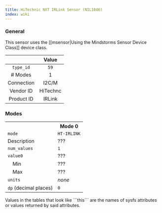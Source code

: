 ```yaml
---
title: HiTechnic NXT IRLink Sensor (NIL1046)
index: wiki
---
```


### General

This sensor uses the [[msensor|Using the Mindstorms Sensor Device Class]] device class.

|              | Value    |
|:------------:|:--------:|
|```type_id``` | ```59``` |
| # Modes      | 1        |
| Connection   | I2C/M    |
| Vendor ID    | HiTechnc |
| Product ID   | IRLink   |

### Modes

<table>
  <tr>
    <th>
    <th>Mode 0
  <tr>
    <td><code>mode</code>
    <td><code>HT-IRLINK</code>
  <tr>
    <td>Description
    <td>???
  <tr>
    <td><code>num_values</code>
    <td><code>1</code>
  <tr>
    <td><code>value0</code>
    <td>???
  <tr>
    <td>&emsp;Min
    <td>???
  <tr>
    <td>&emsp;Max
    <td>???
  <tr>
    <td><code>units</code>
    <td><i>none</i>
  <tr>
    <td><code>dp</code> (decimal places)
    <td><code>0</code>
</table>
Values in the tables that look like ```this``` are the names of sysfs attributes or values returned by said attributes.
